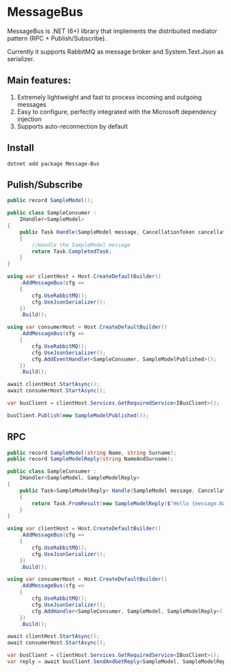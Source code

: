 # MessageBus

MessageBus is .NET (6+) library that implements the distribuited mediator pattern (RPC + Publish/Subscribe). 

Currently it supports RabbitMQ as message broker and System.Text.Json as serializer.

## Main features:

1. Extremely lightweight and fast to process incoming and outgoing messages
2. Easy to configure, perfectly integrated with the Microsoft dependency injection
3. Supports auto-reconnection by default

## Install

```
dotnet add package Message-Bus
```

## Pulish/Subscribe

```csharp
public record SampleModel();

public class SampleConsumer : 
    IHandler<SampleModel>
{
    public Task Handle(SampleModel message, CancellationToken cancellationToken = default)
    {
        //Handle the SampleModel message
        return Task.CompletedTask;
    }
}
```

```csharp
using var clientHost = Host.CreateDefaultBuilder()
    .AddMessageBus(cfg =>
    {
        cfg.UseRabbitMQ();
        cfg.UseJsonSerializer();
    })
    .Build();

using var consumerHost = Host.CreateDefaultBuilder()
    .AddMessageBus(cfg =>
    {
        cfg.UseRabbitMQ();
        cfg.UseJsonSerializer();
        cfg.AddEventHandler<SampleConsumer, SampleModelPublished>();
    })
    .Build();

await clientHost.StartAsync();
await consumerHost.StartAsync();

var busClient = clientHost.Services.GetRequiredService<IBusClient>();

busClient.Publish(new SampleModelPublished());
```

## RPC

```csharp
public record SampleModel(string Name, string Surname);
public record SampleModelReply(string NameAndSurname);

public class SampleConsumer : 
    IHandler<SampleModel, SampleModelReply>
{
    public Task<SampleModelReply> Handle(SampleModel message, CancellationToken cancellationToken = default)
    {
        return Task.FromResult(new SampleModelReply($"Hello {message.Name} {message.Surname}!"));
    }
}
```

```csharp
using var clientHost = Host.CreateDefaultBuilder()
    .AddMessageBus(cfg =>
    {
        cfg.UseRabbitMQ();
        cfg.UseJsonSerializer();
    })
    .Build();

using var consumerHost = Host.CreateDefaultBuilder()
    .AddMessageBus(cfg =>
    {
        cfg.UseRabbitMQ();
        cfg.UseJsonSerializer();
        cfg.AddHandler<SampleConsumer, SampleModel, SampleModelReply>();
    })
    .Build();

await clientHost.StartAsync();
await consumerHost.StartAsync();

var busClient = clientHost.Services.GetRequiredService<IBusClient>();
var reply = await busClient.SendAndGetReply<SampleModel, SampleModelReply>(new SampleModel("John", "Smith"));

```
